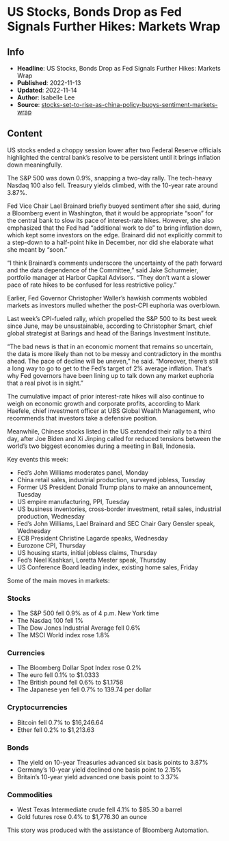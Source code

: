 # US Stocks, Bonds Drop as Fed Signals Further Hikes: Markets Wrap

## Info

*   **Headline**: US Stocks, Bonds Drop as Fed Signals Further Hikes: Markets Wrap
*   **Published**: 2022-11-13
*   **Updated**: 2022-11-14
*   **Author**: Isabelle Lee
*   **Source**: [stocks-set-to-rise-as-china-policy-buoys-sentiment-markets-wrap](https://www.bloomberg.com/news/articles/2022-11-13/stocks-set-to-rise-as-china-policy-buoys-sentiment-markets-wrap)
## Content




US stocks ended a choppy session lower after two Federal Reserve officials highlighted the central bank’s resolve to be persistent until it brings inflation down meaningfully.

The S&P 500 was down 0.9%, snapping a two-day rally. The tech-heavy Nasdaq 100 also fell. Treasury yields climbed, with the 10-year rate around 3.87%.

Fed Vice Chair Lael Brainard briefly buoyed sentiment after she said, during a Bloomberg event in Washington, that it would be appropriate “soon” for the central bank to slow its pace of interest-rate hikes. However, she also emphasized that the Fed had “additional work to do” to bring inflation down, which kept some investors on the edge. Brainard did not explicitly commit to a step-down to a half-point hike in December, nor did she elaborate what she meant by “soon.”

“I think Brainard’s comments underscore the uncertainty of the path forward and the data dependence of the Committee,” said Jake Schurmeier, portfolio manager at Harbor Capital Advisors. “They don’t want a slower pace of rate hikes to be confused for less restrictive policy.”

Earlier, Fed Governor Christopher Waller’s hawkish comments wobbled markets as investors mulled whether the post-CPI euphoria was overblown.

Last week’s CPI-fueled rally, which propelled the S&P 500 to its best week since June, may be unsustainable, according to Christopher Smart, chief global strategist at Barings and head of the Barings Investment Institute.

“The bad news is that in an economic moment that remains so uncertain, the data is more likely than not to be messy and contradictory in the months ahead. The pace of decline will be uneven,” he said. “Moreover, there’s still a long way to go to get to the Fed’s target of 2% average inflation. That’s why Fed governors have been lining up to talk down any market euphoria that a real pivot is in sight.”

The cumulative impact of prior interest-rate hikes will also continue to weigh on economic growth and corporate profits, according to Mark Haefele, chief investment officer at UBS Global Wealth Management, who recommends that investors take a defensive position.

Meanwhile, Chinese stocks listed in the US extended their rally to a third day, after Joe Biden and Xi Jinping called for reduced tensions between the world’s two biggest economies during a meeting in Bali, Indonesia.

Key events this week:

*   Fed’s John Williams moderates panel, Monday
*   China retail sales, industrial production, surveyed jobless, Tuesday
*   Former US President Donald Trump plans to make an announcement, Tuesday
*   US empire manufacturing, PPI, Tuesday
*   US business inventories, cross-border investment, retail sales, industrial production, Wednesday
*   Fed’s John Williams, Lael Brainard and SEC Chair Gary Gensler speak, Wednesday
*   ECB President Christine Lagarde speaks, Wednesday
*   Eurozone CPI, Thursday
*   US housing starts, initial jobless claims, Thursday
*   Fed’s Neel Kashkari, Loretta Mester speak, Thursday
*   US Conference Board leading index, existing home sales, Friday

Some of the main moves in markets:

### Stocks

*   The S&P 500 fell 0.9% as of 4 p.m. New York time
*   The Nasdaq 100 fell 1%
*   The Dow Jones Industrial Average fell 0.6%
*   The MSCI World index rose 1.8%

### Currencies

*   The Bloomberg Dollar Spot Index rose 0.2%
*   The euro fell 0.1% to $1.0333
*   The British pound fell 0.6% to $1.1758
*   The Japanese yen fell 0.7% to 139.74 per dollar

### Cryptocurrencies

*   Bitcoin fell 0.7% to $16,246.64
*   Ether fell 0.2% to $1,213.63

### Bonds

*   The yield on 10-year Treasuries advanced six basis points to 3.87%
*   Germany’s 10-year yield declined one basis point to 2.15%
*   Britain’s 10-year yield advanced one basis point to 3.37%

### Commodities

*   West Texas Intermediate crude fell 4.1% to $85.30 a barrel
*   Gold futures rose 0.4% to $1,776.30 an ounce

This story was produced with the assistance of Bloomberg Automation.